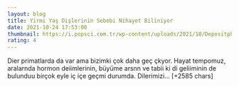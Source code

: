 ```yaml
--- 
layout: blog
title: Yirmi Yaş Dişlerinin Sebebi Nihayet Biliniyor
date: 2021-10-24 17:53:00
thumbnail: https://i.popsci.com.tr/wp-content/uploads/2021/10/Depositphotos_60765215_XL-2048x14901-1.jpg
rating: 4
---
```

Dier primatlarda da var ama bizimki çok daha geç çkyor.
Hayat tempomuz, aralarnda hormon deiimlerinin, büyüme arsnn ve tabii ki di geliiminin de bulunduu birçok eyle iç içe geçmi durumda. Dilerimizi… [+2585 chars]